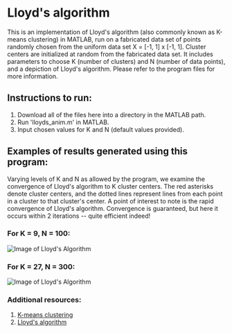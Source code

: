 # Lloyd's algorithm

This is an implementation of Lloyd's algorithm (also commonly known as K-means clustering) in MATLAB, run on a fabricated data set of points randomly chosen from the uniform data set X = [-1, 1] x [-1, 1]. Cluster centers are initialized at random from the fabricated data set. It includes parameters to choose K (number of clusters) and N (number of data points), and a depiction of Lloyd's algorithm. Please refer to the program files for more information.

## Instructions to run:

1. Download all of the files here into a directory in the MATLAB path.
2. Run 'lloyds_anim.m' in MATLAB.
3. Input chosen values for K and N (default values provided).

## Examples of results generated using this program:

Varying levels of K and N as allowed by the program, we examine the convergence of Lloyd's algorithm to K cluster centers. The red asterisks denote cluster centers, and the dotted lines represent lines from each point in a cluster to that cluster's center. A point of interest to note is the rapid convergence of Lloyd's algorithm. Convergence is guaranteed, but here it occurs within 2 iterations -- quite efficient indeed!

### For K = 9, N = 100:

![Image of Lloyd's Algorithm](http://i.imgur.com/O6HlMN2.gif)

### For K = 27, N = 300:

![Image of Lloyd's Algorithm](http://i.imgur.com/ocZjdFS.gif)

### Additional resources:

1. [K-means clustering](https://en.wikipedia.org/wiki/K-means_clustering)
2. [Lloyd's algorithm](https://en.wikipedia.org/wiki/Lloyd's_algorithm)
